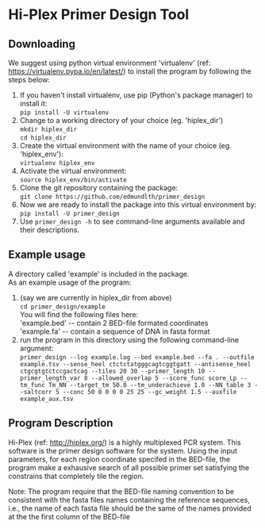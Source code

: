 Hi-Plex Primer Design Tool
==========================

Downloading
-----------
We suggest using python virtual environment 'virtualenv' (ref: https://virtualenv.pypa.io/en/latest/) to install the program by following the steps below:  
1. If you haven't install virtualenv, use pip (Python's package manager) to install it:  
  `pip install -U virtualenv`  
2. Change to a working directory of your choice (eg. 'hiplex_dir')  
  `mkdir hiplex_dir`  
  `cd hiplex_dir`  
3. Create the virtual environment with the name of your choice (eg. 'hiplex_env'):  
  `virtualenv hiplex_env`  
4. Activate the virtual environment:  
  `source hiplex_env/bin/activate`  
5. Clone the git repository containing the package:  
  `git clone https://github.com/edmundlth/primer_design`  
6. Now we are ready to install the package into this virtual environment by:  
  `pip install -U primer_design`  
7. Use `primer_design -h` to see command-line arguments available and their descriptions.  

Example usage
-------------
A directory called 'example' is included in the package.  
As an example usage of the program:  
1. (say we are currently in hiplex_dir from above)  
  `cd primer_design/example`  
You will find the following files here:  
  'example.bed' -- contain 2 BED-file formated coordinates  
  'example.fa' -- contain a sequence of DNA in fasta format  
2. run the program in this directory using the following command-line argument:  
  `primer_design --log example.log --bed example.bed --fa . --outfile example.tsv --sense_heel ctctctatgggcagtcggtgatt --antisense_heel ctgcgtgtctccgactcag --tiles 20 30 --primer_length 10 --primer_length_var 8 --allowed_overlap 5 --score_func score_Lp --tm_func Tm_NN --target_tm 50.0 --tm_underachieve 1.0 --NN_table 3 --saltcorr 5 --conc 50 0 0 0 0 25 25 --gc_weight 1.5 --auxfile example_aux.tsv`
  
Program Description
--------------------
Hi-Plex (ref: http://hiplex.org/) is a highly multiplexed PCR system. This software is the primer design software
for the system. Using the input parameters, for each region coordinate specifed in the BED-file,
the program make a exhausive search of all possible primer set satisfying the
constrains that completely tile the region.


Note:
The program require that the BED-file naming convention to be consistent with
the fasta files names containing the reference sequences, i.e.,
the name of each fasta file should be the same of the names provided at the
the first column of the BED-file
